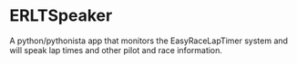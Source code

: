 # ERLTSpeaker
A python/pythonista app that monitors the EasyRaceLapTimer system and will speak lap times and other pilot and race information.
